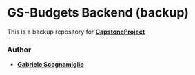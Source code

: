 # GS-Budgets Backend (backup)

This is a backup repository for [**CapstoneProject**](https://github.com/GabScognamiglio/CapstoneProject)

### Author

- [**Gabriele Scognamiglio**](https://github.com/GabScognamiglio) 

